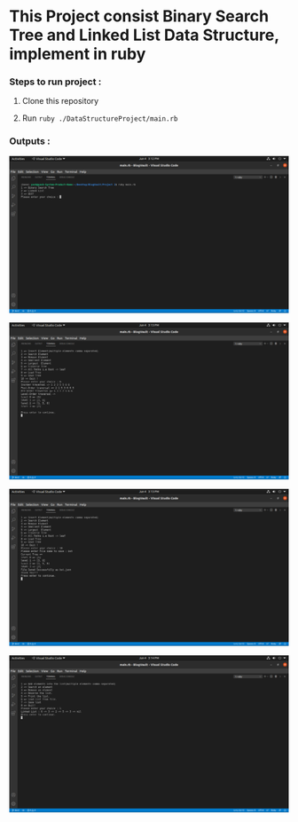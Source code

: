 # This Project consist Binary Search Tree and Linked List Data Structure, implement in ruby


### Steps to run project :

1) Clone this repository

2) Run `ruby ./DataStructureProject/main.rb`


### Outputs :

![](images/1.png) 

![](images/2.png)

![](images/3.png)

![](images/4.png)
